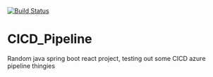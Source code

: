 [![Build Status](https://dev.azure.com/henrifola/PipelineTest/_apis/build/status/PipelineTest?branchName=master)](https://dev.azure.com/henrifola/PipelineTest/_build/latest?definitionId=1&branchName=master)

# CICD_Pipeline

Random java spring boot react project, testing out some CICD azure pipeline thingies
